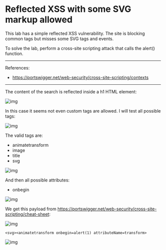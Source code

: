 
# Reflected XSS with some SVG markup allowed

This lab has a simple reflected XSS vulnerability. The site is blocking common tags but misses some SVG tags and events.

To solve the lab, perform a cross-site scripting attack that calls the alert() function.

---------------------------------------------

References: 

- https://portswigger.net/web-security/cross-site-scripting/contexts

---------------------------------------------

The content of the search is reflected inside a h1 HTML element:



![img](images/Reflected%20XSS%20with%20some%20SVG%20markup%20allowed/1.png)


In this case it seems not even custom tags are allowed. I will test all possible tags:



![img](images/Reflected%20XSS%20with%20some%20SVG%20markup%20allowed/2.png)


The valid tags are:
- animatetransform
- image
- title
- svg



![img](images/Reflected%20XSS%20with%20some%20SVG%20markup%20allowed/3.png)


And then all possible attributes:
- onbegin
 


![img](images/Reflected%20XSS%20with%20some%20SVG%20markup%20allowed/4.png)


We get this payload from https://portswigger.net/web-security/cross-site-scripting/cheat-sheet:



![img](images/Reflected%20XSS%20with%20some%20SVG%20markup%20allowed/5.png)


```
<svg><animatetransform onbegin=alert(1) attributeName=transform>
```



![img](images/Reflected%20XSS%20with%20some%20SVG%20markup%20allowed/6.png)
